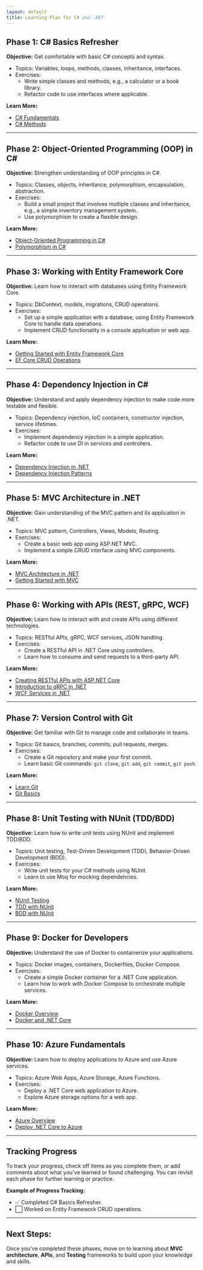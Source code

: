 ```yaml
---
layout: default
title: Learning Plan for C# and .NET
---
```


## Phase 1: C# Basics Refresher
**Objective:** Get comfortable with basic C# concepts and syntax.  
- Topics: Variables, loops, methods, classes, inheritance, interfaces.  
- Exercises:  
  - Write simple classes and methods, e.g., a calculator or a book library.  
  - Refactor code to use interfaces where applicable.

**Learn More:**
- [C# Fundamentals](https://learn.microsoft.com/en-us/dotnet/csharp/tour-of-csharp/)
- [C# Methods](https://learn.microsoft.com/en-us/dotnet/csharp/programming-guide/classes-and-structs/methods)

---

## Phase 2: Object-Oriented Programming (OOP) in C#
**Objective:** Strengthen understanding of OOP principles in C#.  
- Topics: Classes, objects, inheritance, polymorphism, encapsulation, abstraction.  
- Exercises:  
  - Build a small project that involves multiple classes and inheritance, e.g., a simple inventory management system.  
  - Use polymorphism to create a flexible design.

**Learn More:**
- [Object-Oriented Programming in C#](https://learn.microsoft.com/en-us/dotnet/csharp/programming-guide/classes-and-structs/)
- [Polymorphism in C#](https://learn.microsoft.com/en-us/dotnet/csharp/programming-guide/classes-and-structs/polymorphism)

---

## Phase 3: Working with Entity Framework Core
**Objective:** Learn how to interact with databases using Entity Framework Core.  
- Topics: DbContext, models, migrations, CRUD operations.  
- Exercises:  
  - Set up a simple application with a database, using Entity Framework Core to handle data operations.  
  - Implement CRUD functionality in a console application or web app.

**Learn More:**
- [Getting Started with Entity Framework Core](https://learn.microsoft.com/en-us/ef/core/get-started/)
- [EF Core CRUD Operations](https://learn.microsoft.com/en-us/ef/core/saving/)

---

## Phase 4: Dependency Injection in C#
**Objective:** Understand and apply dependency injection to make code more testable and flexible.  
- Topics: Dependency injection, IoC containers, constructor injection, service lifetimes.  
- Exercises:  
  - Implement dependency injection in a simple application.  
  - Refactor code to use DI in services and controllers.

**Learn More:**
- [Dependency Injection in .NET](https://learn.microsoft.com/en-us/aspnet/core/fundamentals/dependency-injection)
- [Dependency Injection Patterns](https://www.tutorialsdesk.com/dependency-injection-design-pattern-in-csharp/)

---

## Phase 5: MVC Architecture in .NET
**Objective:** Gain understanding of the MVC pattern and its application in .NET.  
- Topics: MVC pattern, Controllers, Views, Models, Routing.  
- Exercises:  
  - Create a basic web app using ASP.NET MVC.
  - Implement a simple CRUD interface using MVC components.

**Learn More:**
- [MVC Architecture in .NET](https://learn.microsoft.com/en-us/aspnet/core/mvc/)
- [Getting Started with MVC](https://learn.microsoft.com/en-us/aspnet/core/mvc/controllers/)

---

## Phase 6: Working with APIs (REST, gRPC, WCF)
**Objective:** Learn how to interact with and create APIs using different technologies.  
- Topics: RESTful APIs, gRPC, WCF services, JSON handling.  
- Exercises:  
  - Create a RESTful API in .NET Core using controllers.
  - Learn how to consume and send requests to a third-party API.

**Learn More:**
- [Creating RESTful APIs with ASP.NET Core](https://learn.microsoft.com/en-us/aspnet/core/web-api/)
- [Introduction to gRPC in .NET](https://learn.microsoft.com/en-us/aspnet/core/grpc/)
- [WCF Services in .NET](https://learn.microsoft.com/en-us/dotnet/framework/wcf/)

---

## Phase 7: Version Control with Git
**Objective:** Get familiar with Git to manage code and collaborate in teams.  
- Topics: Git basics, branches, commits, pull requests, merges.  
- Exercises:  
  - Create a Git repository and make your first commit.
  - Learn basic Git commands: `git clone`, `git add`, `git commit`, `git push`.

**Learn More:**
- [Learn Git](https://learn.microsoft.com/en-us/azure/devops/organizations/projects/use-git)
- [Git Basics](https://git-scm.com/book/en/v2)

---

## Phase 8: Unit Testing with NUnit (TDD/BDD)
**Objective:** Learn how to write unit tests using NUnit and implement TDD/BDD.  
- Topics: Unit testing, Test-Driven Development (TDD), Behavior-Driven Development (BDD).  
- Exercises:  
  - Write unit tests for your C# methods using NUnit.
  - Learn to use Moq for mocking dependencies.

**Learn More:**
- [NUnit Testing](https://nunit.org/)
- [TDD with NUnit](https://learn.microsoft.com/en-us/dotnet/core/testing/unit-testing-with-nunit)
- [BDD with NUnit](https://martinfowler.com/articles/introducing-bdd/)

---

## Phase 9: Docker for Developers
**Objective:** Understand the use of Docker to containerize your applications.  
- Topics: Docker images, containers, Dockerfiles, Docker Compose.  
- Exercises:  
  - Create a simple Docker container for a .NET Core application.
  - Learn how to work with Docker Compose to orchestrate multiple services.

**Learn More:**
- [Docker Overview](https://docs.docker.com/get-started/)
- [Docker and .NET Core](https://learn.microsoft.com/en-us/dotnet/core/docker/)

---

## Phase 10: Azure Fundamentals
**Objective:** Learn how to deploy applications to Azure and use Azure services.  
- Topics: Azure Web Apps, Azure Storage, Azure Functions.  
- Exercises:  
  - Deploy a .NET Core web application to Azure.
  - Explore Azure storage options for a web app.

**Learn More:**
- [Azure Overview](https://learn.microsoft.com/en-us/azure/)
- [Deploy .NET Core to Azure](https://learn.microsoft.com/en-us/azure/app-service/quickstart-dotnetcore)

---

## Tracking Progress
To track your progress, check off items as you complete them, or add comments about what you've learned or found challenging. You can revisit each phase for further learning or practice.

**Example of Progress Tracking:**
- ✅ Completed C# Basics Refresher.
- ⬜ Worked on Entity Framework CRUD operations.

---

## Next Steps:
Once you've completed these phases, move on to learning about **MVC architecture**, **APIs**, and **Testing** frameworks to build upon your knowledge and skills.
